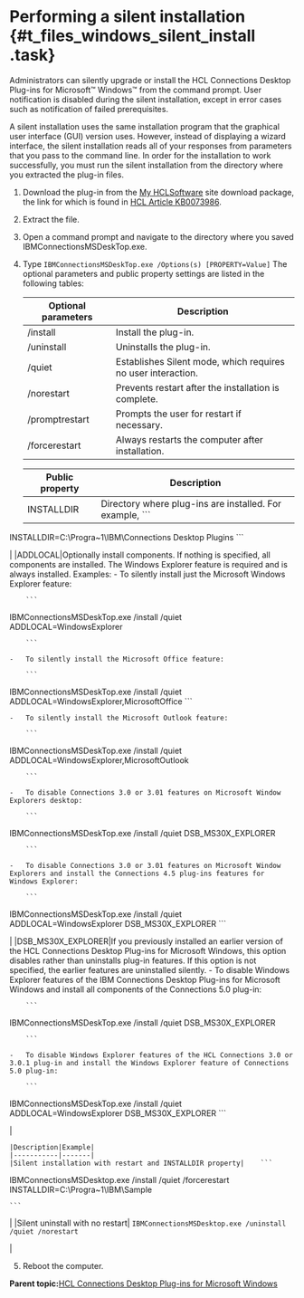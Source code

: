 # Performing a silent installation {#t_files_windows_silent_install .task}

Administrators can silently upgrade or install the HCL Connections Desktop Plug-ins for Microsoft™ Windows™ from the command prompt. User notification is disabled during the silent installation, except in error cases such as notification of failed prerequisites.

A silent installation uses the same installation program that the graphical user interface \(GUI\) version uses. However, instead of displaying a wizard interface, the silent installation reads all of your responses from parameters that you pass to the command line. In order for the installation to work successfully, you must run the silent installation from the directory where you extracted the plug-in files.

1.  Download the plug-in from the [My HCLSoftware](https://my.hcltechsw.com/) site download package, the link for which is found in [HCL Article KB0073986](https://support.hcltechsw.com/csm?id=kb_article&sysparm_article=KB0073986).

2.  Extract the file.

3.  Open a command prompt and navigate to the directory where you saved IBMConnectionsMSDeskTop.exe.

4.  Type `IBMConnectionsMSDeskTop.exe /Options(s) [PROPERTY=Value]` The optional parameters and public property settings are listed in the following tables:

    |Optional parameters|Description|
    |-------------------|-----------|
    |/install|Install the plug-in.|
    |/uninstall|Uninstalls the plug-in.|
    |/quiet|Establishes Silent mode, which requires no user interaction.|
    |/norestart|Prevents restart after the installation is complete.|
    |/promptrestart|Prompts the user for restart if necessary.|
    |/forcerestart|Always restarts the computer after installation.|

    |Public property|Description|
    |---------------|-----------|
    |INSTALLDIR|Directory where plug-ins are installed. For example,    ```
INSTALLDIR=C:\Progra~1\IBM\Connections Desktop Plugins
    ```

|
    |ADDLOCAL|Optionally install components. If nothing is specified, all components are installed. The Windows Explorer feature is required and is always installed. Examples:    -   To silently install just the Microsoft Windows Explorer feature:

        ```
IBMConnectionsMSDeskTop.exe /install /quiet ADDLOCAL=WindowsExplorer

        ```

    -   To silently install the Microsoft Office feature:

        ```
IBMConnectionsMSDeskTop.exe /install /quiet ADDLOCAL=WindowsExplorer,MicrosoftOffice
        ```

    -   To silently install the Microsoft Outlook feature:

        ```
IBMConnectionsMSDeskTop.exe /install /quiet ADDLOCAL=WindowsExplorer,MicrosoftOutlook

        ```

    -   To disable Connections 3.0 or 3.01 features on Microsoft Window Explorers desktop:

        ```
IBMConnectionsMSDeskTop.exe /install /quiet DSB_MS30X_EXPLORER

        ```

    -   To disable Connections 3.0 or 3.01 features on Microsoft Window Explorers and install the Connections 4.5 plug-ins features for Windows Explorer:

        ```
IBMConnectionsMSDeskTop.exe /install /quiet ADDLOCAL=WindowsExplorer DSB_MS30X_EXPLORER
        ```

|
    |DSB\_MS30X\_EXPLORER|If you previously installed an earlier version of the HCL Connections Desktop Plug-ins for Microsoft Windows, this option disables rather than uninstalls plug-in features. If this option is not specified, the earlier features are uninstalled silently.     -   To disable Windows Explorer features of the IBM Connections Desktop Plug-ins for Microsoft Windows and install all components of the Connections 5.0 plug-in:

        ```
IBMConnectionsMSDeskTop.exe /install /quiet DSB_MS30X_EXPLORER

        ```

    -   To disable Windows Explorer features of the HCL Connections 3.0 or 3.0.1 plug-in and install the Windows Explorer feature of Connections 5.0 plug-in:

        ```
IBMConnectionsMSDeskTop.exe /install /quiet ADDLOCAL=WindowsExplorer DSB_MS30X_EXPLORER
        ```

|

    |Description|Example|
    |-----------|-------|
    |Silent installation with restart and INSTALLDIR property|    ```
IBMConnectionsMSDesktop.exe /install /quiet /forcerestart
INSTALLDIR=C:\Progra~1\IBM\Sample

    ```

|
    |Silent uninstall with no restart|    ```
IBMConnectionsMSDesktop.exe /uninstall /quiet /norestart 
    ```

|

5.  Reboot the computer.


**Parent topic:**[HCL Connections Desktop Plug-ins for Microsoft Windows](../../connectors/enduser/c_files_window_install_ovr.md)

